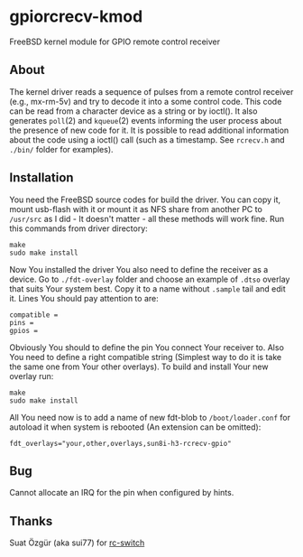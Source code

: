 # gpiorcrecv-kmod

FreeBSD kernel module for GPIO remote control receiver

## About

The kernel driver reads a sequence of pulses from a remote control receiver
(e.g., mx-rm-5v) and try to decode it into a some control code. This code can
be read from a character device as a string or by ioctl().
It also generates `poll`(2) and `kqueue`(2) events informing the user process
about the presence of new code for it.
It is possible to read additional information about the code using a ioctl()
call (such as a timestamp. See `rcrecv.h` and `./bin/` folder for examples).

## Installation

You need the FreeBSD source codes for build the driver. You can copy it,
mount usb-flash with it or mount it as NFS share from another PC to
`/usr/src` as I did - It doesn't matter - all these methods will work fine.
Run this commands from driver directory:
```
make
sudo make install
```
Now You installed the driver You also need to define the receiver as a device.
Go to `./fdt-overlay` folder and choose an example of `.dtso` overlay that
suits Your system best. Copy it to a name without `.sample` tail and edit it.
Lines You should pay attention to are:
```
compatible =
pins =
gpios =
```
Obviously You should to define the pin You connect Your receiver to. Also You
need to define a right compatible string (Simplest way to do it is take the
same one from Your other overlays).
To build and install Your new overlay run:
```
make
sudo make install
```
All You need now is to add a name of new fdt-blob to `/boot/loader.conf` for
autoload it when system is rebooted (An extension can be omitted):
```
fdt_overlays="your,other,overlays,sun8i-h3-rcrecv-gpio"
```

## Bug

Cannot allocate an IRQ for the pin when configured by hints.

## Thanks

Suat Özgür (aka sui77) for [rc-switch](https://github.com/sui77/rc-switch)
